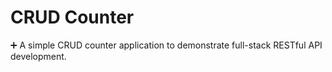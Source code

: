 # CRUD Counter

➕ A simple CRUD counter application to demonstrate full-stack RESTful API development.
